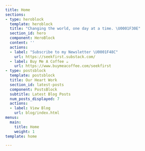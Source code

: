 ```yaml
---
title: Home
sections:
- type: heroblock
  template: heroblock
  title: "Changing the world, one day at a time. \U0001F30E"
  section_id: hero
  component: HeroBlock
  content: ''
  actions:
  - label: "Subscribe to my Newsletter \U0001F48C"
    url: https://seekfirst.substack.com/
  - label: Buy Me A Coffee ☕
    url: https://www.buymeacoffee.com/seekfirst
- type: postsblock
  template: postsblock
  title: Our Heart Work
  section_id: latest-posts
  component: PostsBlock
  subtitle: Latest Blog Posts
  num_posts_displayed: 7
  actions:
  - label: View Blog
    url: blog/index.html
menus:
  main:
    title: Home
    weight: 1
template: home

---
```


